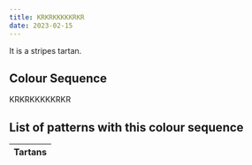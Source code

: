 ```yaml
---
title: KRKRKKKKKRKR
date: 2023-02-15
---
```

<no value>

It is a <no value> stripes tartan.


## Colour Sequence
KRKRKKKKKRKR

## List of patterns with this colour sequence

| Tartans |
|---------------|
